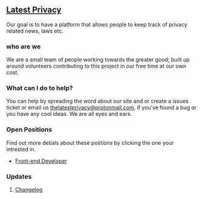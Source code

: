 ## [Latest Privacy](https://latestprivacy.com/)
Our goal is to have a platform that allows people to keep track of privacy related news, laws etc.

### who are we
We are a small team of people working towards the greater good; built up around volunteers contributing to this project in our free time at our own cost.

### What can I do to help?
You can help by spreading the word about our site and or create a issues ticket or email us thelatestprivacy@protonmail.com, if you've found a bug or you have any cool ideas. We are all eyes and ears. 

### Open Positions
Find out more detials about these postions by clicking the one your intrested in.
* [Front-end Developer](https://latestprivacy.com/jobs/frontend-developer)

### Updates
1. [Changelog](https://github.com/LatestPrivacy/Website/blob/master/CHANGELOG.md)
